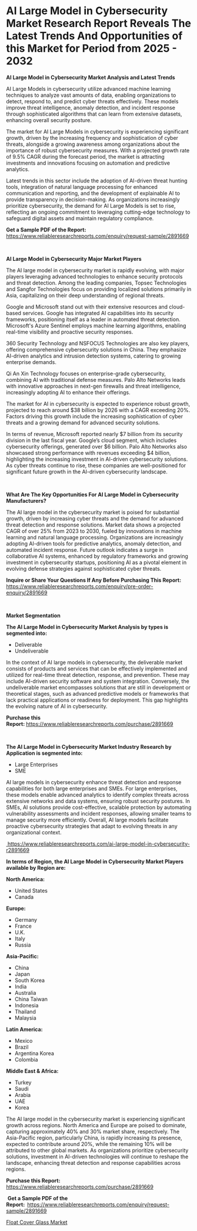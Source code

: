 <p><h1>AI Large Model in Cybersecurity Market Research Report Reveals The Latest Trends And Opportunities of this Market for Period from 2025 - 2032</h1></p><p><strong>AI Large Model in Cybersecurity Market Analysis and Latest Trends</strong></p>
<p><p>AI Large Models in cybersecurity utilize advanced machine learning techniques to analyze vast amounts of data, enabling organizations to detect, respond to, and predict cyber threats effectively. These models improve threat intelligence, anomaly detection, and incident response through sophisticated algorithms that can learn from extensive datasets, enhancing overall security posture.</p><p>The market for AI Large Models in cybersecurity is experiencing significant growth, driven by the increasing frequency and sophistication of cyber threats, alongside a growing awareness among organizations about the importance of robust cybersecurity measures. With a projected growth rate of 9.5% CAGR during the forecast period, the market is attracting investments and innovations focusing on automation and predictive analytics.</p><p>Latest trends in this sector include the adoption of AI-driven threat hunting tools, integration of natural language processing for enhanced communication and reporting, and the development of explainable AI to provide transparency in decision-making. As organizations increasingly prioritize cybersecurity, the demand for AI Large Models is set to rise, reflecting an ongoing commitment to leveraging cutting-edge technology to safeguard digital assets and maintain regulatory compliance.</p></p>
<p><strong>Get a Sample PDF of the Report:&nbsp;</strong> <a href="https://www.reliableresearchreports.com/enquiry/request-sample/2891669?utm_campaign=3012&utm_medium=2&utm_source=Github&utm_content=ia&utm_term=14032025&utm_id=ai-large-model-in-cybersecurity">https://www.reliableresearchreports.com/enquiry/request-sample/2891669</a></p>
<p>&nbsp;</p>
<p><strong>AI Large Model in Cybersecurity Major Market Players</strong></p>
<p><p>The AI large model in cybersecurity market is rapidly evolving, with major players leveraging advanced technologies to enhance security protocols and threat detection. Among the leading companies, Topsec Technologies and Sangfor Technologies focus on providing localized solutions primarily in Asia, capitalizing on their deep understanding of regional threats.</p><p>Google and Microsoft stand out with their extensive resources and cloud-based services. Google has integrated AI capabilities into its security frameworks, positioning itself as a leader in automated threat detection. Microsoft's Azure Sentinel employs machine learning algorithms, enabling real-time visibility and proactive security responses.</p><p>360 Security Technology and NSFOCUS Technologies are also key players, offering comprehensive cybersecurity solutions in China. They emphasize AI-driven analytics and intrusion detection systems, catering to growing enterprise demands.</p><p>Qi An Xin Technology focuses on enterprise-grade cybersecurity, combining AI with traditional defense measures. Palo Alto Networks leads with innovative approaches in next-gen firewalls and threat intelligence, increasingly adopting AI to enhance their offerings.</p><p>The market for AI in cybersecurity is expected to experience robust growth, projected to reach around $38 billion by 2026 with a CAGR exceeding 20%. Factors driving this growth include the increasing sophistication of cyber threats and a growing demand for advanced security solutions.</p><p>In terms of revenue, Microsoft reported nearly $7 billion from its security division in the last fiscal year. Google’s cloud segment, which includes cybersecurity offerings, generated over $6 billion. Palo Alto Networks also showcased strong performance with revenues exceeding $4 billion, highlighting the increasing investment in AI-driven cybersecurity solutions. As cyber threats continue to rise, these companies are well-positioned for significant future growth in the AI-driven cybersecurity landscape.</p></p>
<p>&nbsp;</p>
<p><strong>What Are The Key Opportunities For AI Large Model in Cybersecurity Manufacturers?</strong></p>
<p><p>The AI large model in the cybersecurity market is poised for substantial growth, driven by increasing cyber threats and the demand for advanced threat detection and response solutions. Market data shows a projected CAGR of over 25% from 2023 to 2030, fueled by innovations in machine learning and natural language processing. Organizations are increasingly adopting AI-driven tools for predictive analytics, anomaly detection, and automated incident response. Future outlook indicates a surge in collaborative AI systems, enhanced by regulatory frameworks and growing investment in cybersecurity startups, positioning AI as a pivotal element in evolving defense strategies against sophisticated cyber threats.</p></p>
<p><strong>Inquire or Share Your Questions If Any Before Purchasing This Report:</strong> <a href="https://www.reliableresearchreports.com/enquiry/pre-order-enquiry/2891669?utm_campaign=3012&utm_medium=2&utm_source=Github&utm_content=ia&utm_term=14032025&utm_id=ai-large-model-in-cybersecurity">https://www.reliableresearchreports.com/enquiry/pre-order-enquiry/2891669</a></p>
<p>&nbsp;</p>
<p><strong>Market Segmentation</strong></p>
<p><strong>The AI Large Model in Cybersecurity Market Analysis by types is segmented into:</strong></p>
<p><ul><li>Deliverable</li><li>Undeliverable</li></ul></p>
<p><p>In the context of AI large models in cybersecurity, the deliverable market consists of products and services that can be effectively implemented and utilized for real-time threat detection, response, and prevention. These may include AI-driven security software and system integration. Conversely, the undeliverable market encompasses solutions that are still in development or theoretical stages, such as advanced predictive models or frameworks that lack practical applications or readiness for deployment. This gap highlights the evolving nature of AI in cybersecurity.</p></p>
<p><strong>Purchase this Report:&nbsp;</strong><a href="https://www.reliableresearchreports.com/purchase/2891669?utm_campaign=3012&utm_medium=2&utm_source=Github&utm_content=ia&utm_term=14032025&utm_id=ai-large-model-in-cybersecurity">https://www.reliableresearchreports.com/purchase/2891669</a></p>
<p>&nbsp;</p>
<p><strong>The AI Large Model in Cybersecurity Market Industry Research by Application is segmented into:</strong></p>
<p><ul><li>Large Enterprises</li><li>SME</li></ul></p>
<p><p>AI large models in cybersecurity enhance threat detection and response capabilities for both large enterprises and SMEs. For large enterprises, these models enable advanced analytics to identify complex threats across extensive networks and data systems, ensuring robust security postures. In SMEs, AI solutions provide cost-effective, scalable protection by automating vulnerability assessments and incident responses, allowing smaller teams to manage security more efficiently. Overall, AI large models facilitate proactive cybersecurity strategies that adapt to evolving threats in any organizational context.</p></p>
<p><a href="https://www.reliableresearchreports.com/ai-large-model-in-cybersecurity-r2891669?utm_campaign=3012&utm_medium=2&utm_source=Github&utm_content=ia&utm_term=14032025&utm_id=ai-large-model-in-cybersecurity">&nbsp;https://www.reliableresearchreports.com/ai-large-model-in-cybersecurity-r2891669</a></p>
<p><strong>In terms of Region, the AI Large Model in Cybersecurity Market Players available by Region are:</strong></p>
<p>
    <p> <strong> North America: </strong>
        <ul>
            <li>United States</li>
            <li>Canada</li>
        </ul>
        </p> 
    <p> <strong> Europe: </strong>
        <ul>
            <li>Germany</li>
            <li>France</li>
            <li>U.K.</li>
            <li>Italy</li>
            <li>Russia</li>
        </ul>
        </p> 
    <p> <strong> Asia-Pacific: </strong>
        <ul>
            <li>China</li>
            <li>Japan</li>
            <li>South Korea</li>
            <li>India</li>
            <li>Australia</li>
            <li>China Taiwan</li>
            <li>Indonesia</li>
            <li>Thailand</li>
            <li>Malaysia</li>
        </ul>
        </p> 
    <p> <strong> Latin America: </strong>
        <ul>
            <li>Mexico</li>
            <li>Brazil</li>
            <li>Argentina Korea</li>
            <li>Colombia</li>
        </ul>
        </p> 
    <p> <strong> Middle East & Africa: </strong>
        <ul>
            <li>Turkey</li>
            <li>Saudi</li>
            <li>Arabia</li>
            <li>UAE</li>
            <li>Korea</li>
        </ul>
    </p>
    </p>
<p><p>The AI large model in the cybersecurity market is experiencing significant growth across regions. North America and Europe are poised to dominate, capturing approximately 40% and 30% market share, respectively. The Asia-Pacific region, particularly China, is rapidly increasing its presence, expected to contribute around 20%, while the remaining 10% will be attributed to other global markets. As organizations prioritize cybersecurity solutions, investment in AI-driven technologies will continue to reshape the landscape, enhancing threat detection and response capabilities across regions.</p></p>
<p><strong>Purchase this Report: </strong><a href="https://www.reliableresearchreports.com/purchase/2891669?utm_campaign=3012&utm_medium=2&utm_source=Github&utm_content=ia&utm_term=14032025&utm_id=ai-large-model-in-cybersecurity">https://www.reliableresearchreports.com/purchase/2891669</a></p>
<p>&nbsp;<strong>Get a Sample PDF of the Report:&nbsp;&nbsp;</strong><a href="https://www.reliableresearchreports.com/enquiry/request-sample/2891669?utm_campaign=3012&utm_medium=2&utm_source=Github&utm_content=ia&utm_term=14032025&utm_id=ai-large-model-in-cybersecurity">https://www.reliableresearchreports.com/enquiry/request-sample/2891669</a></p>
<p><strong></strong></p>
<p><p><a href="https://github.com/genayziben/Market-Research-Report-List-1/blob/main/float-cover-glass-market.md?utm_campaign=3012&utm_medium=2&utm_source=Github&utm_content=ia&utm_term=14032025&utm_id=ai-large-model-in-cybersecurity">Float Cover Glass Market</a></p></p>
